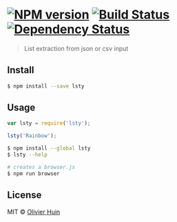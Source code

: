 #  [![NPM version][npm-image]][npm-url] [![Build Status][travis-image]][travis-url] [![Dependency Status][daviddm-url]][daviddm-image]

> List extraction from json or csv input


## Install

```sh
$ npm install --save lsty
```


## Usage

```js
var lsty = require('lsty');

lsty('Rainbow');
```

```sh
$ npm install --global lsty
$ lsty --help
```

```sh
# creates a browser.js
$ npm run browser
```


## License

MIT © [Olivier Huin]()


[npm-url]: https://npmjs.org/package/lsty
[npm-image]: https://badge.fury.io/js/lsty.svg
[travis-url]: https://travis-ci.org/flarebyte/lsty
[travis-image]: https://travis-ci.org/flarebyte/lsty.svg?branch=master
[daviddm-url]: https://david-dm.org/flarebyte/lsty.svg?theme=shields.io
[daviddm-image]: https://david-dm.org/flarebyte/lsty
